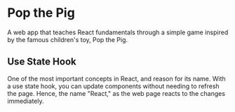 # Pop the Pig

A web app that teaches React fundamentals through a simple game inspired by the famous children's toy, Pop the Pig.

## Use State Hook

One of the most important concepts in React, and reason for its name. With a use state hook, you can update components without needing to refresh the page. Hence, the name "React," as the web page reacts to the changes immediately.